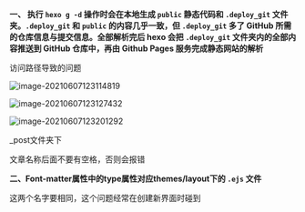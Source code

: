  **一、 执行 `hexo g -d` 操作时会在本地生成 `public` 静态代码和 `.deploy_git` 文件夹。`.deploy_git` 和 `public` 的内容几乎一致，但 `.deploy_git` 多了 GitHub 所需的仓库信息与提交信息。全部解析完后 hexo 会把 `.deploy_git` 文件夹内的全部内容推送到 GitHub 仓库中，再由 Github Pages 服务完成静态网站的解析**





访问路径导致的问题

![image-20210607123114819](D:\桌面\P_picture_cahe\image-20210607123114819.png)

![image-20210607123127432](D:\桌面\P_picture_cahe\image-20210607123127432.png)

![image-20210607123201292](D:\桌面\P_picture_cahe\image-20210607123201292.png)

_post文件夹下

文章名称后面不要有空格，否则会报错

**二、Font-matter属性中的type属性对应themes/layout下的 `.ejs` 文件**

这两个名字要相同，这个问题经常在创建新界面时碰到

